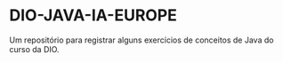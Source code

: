 # DIO-JAVA-IA-EUROPE
Um repositório para registrar alguns exercícios de conceitos de Java do curso da DIO.
